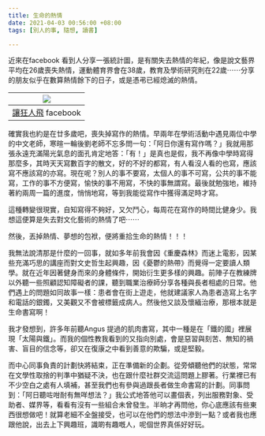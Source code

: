 ```yaml
---
title: 生命的熱情
date: 2021-04-03 00:56:00 +08:00
tags: [別人的事, 隨想, 讀書]

---
```


  
  
近來在facebook 看到人分享一張統計圖，是有關失去熱情的年紀，像是說文藝界平均在26歲喪失熱情，運動體育界會在38歲，教育及學術研究則在22歲⋯⋯分享的朋友似乎在數算熱情餘下的日子，或是憑弔已經熄滅的熱情。

  
| [![](https://1.bp.blogspot.com/-1I4Ph4A4xnI/YGfZY_qWzGI/AAAAAAAAIOw/Ceujad80zRUU2q-K7zgtAKCXOf3QUCE-QCLcBGAsYHQ/s320/165740527_2858615011060260_449889687993527870_n.png)](https://1.bp.blogspot.com/-1I4Ph4A4xnI/YGfZY%5FqWzGI/AAAAAAAAIOw/Ceujad80zRUU2q-K7zgtAKCXOf3QUCE-QCLcBGAsYHQ/s704/165740527%5F2858615011060260%5F449889687993527870%5Fn.png) |
| ------------------------------------------------------------------------------------------------------------------------------------------------------------------------------------------------------------------------------------------------------------------------------------------------------------------------------------------------------- |
| [讓狂人飛](https://www.facebook.com/flying.crazyer/posts/2858620187726409) facebook                                                                                                                                                                                                                                                                         |

  
確實我也約是在廿多歲吧，喪失掉寫作的熱情。早兩年在學術活動中遇見兩位中學的中文老師，寒暄一輪後劉老師不忘多問一句：「阿日你還有寫作嗎？」我就用那張永遠充滿陽光氣息的面孔肯定地答：「有！」是真也是假，我不再像中學時寫得那麼多，其時天天寫數百字的散文，好的不好的都寫，有人看沒人看的也寫，應該寫不應該寫的亦寫。現在呢？別人的事不要寫，太個人的事不可寫，公共的事不能寫，工作的事不方便寫，愉快的事不用寫，不快的事無謂寫。最後就勉強地，維持著約兩周一篇的進度，悄悄地寫，等到我能從寫作中獲得滿足時才寫。

這種轉變很現實，自知寫得不夠好，又欠鬥心，每周花在寫作的時間比健身少。我想這便算是失去對文化藝術的熱情了吧⋯⋯

  
然後，丟掉熱情、夢想的包袱，便將重拾生命的熱情！！！

我無法說清那是什麼的一回事，就如多年前我會因《重慶森林》而迷上電影，因某些充滿巧思的講座而對文史哲生起興趣，因《憂鬱的熱帶》而覺得一定要讀人類學。就在近年因著健身而來的身體條件，開始衍生更多樣的興趣。前陣子在教練牌以外聽一些照顧認知障礙者的課，聽到職業治療師分享各種與長者相處的日常。他們遇上的問題如同故事一樣：患者會在街上遊走，他就建議家人為患者造寫上名字和電話的銀鐲，又美觀又不會被標籤成病人。然後他又談及懷緬治療，那根本就是生命書寫啊！

我才發想到，許多年前聽Angus 提過的肌肉書寫，其中一種是在「鐵的國」裡展現「太陽與鐵」。而我的個性教我看到的又指向別處，會是惡習與刻苦、無知的禍害、盲目的信念等，卻又在復康之中看到善意的欺騙，或是堅毅。   

而中心同事負責的計劃快將結束，正在準備新的企劃。從旁傾聽他們的狀態，常常在文學性取捨的判準中猶疑不決，也在跟什麼社群交流這問題上膠著。行業裡已有不少空白之處有人填補，甚至我們也有參與過跟長者做生命書寫的計劃。同事問到：「阿日聽咗咁耐有無咩想法？」我公式地答他可以畫個表，列出服務對象、受助者、媒界等，看看有沒有一些組合未曾發生。半晌才再問他，你心底應該有些東西很想做吧！就算老細不全盤接受，也可以在他們的想法中滲到一點？或者我也應跟他說，出去上下興趣班，識啲有趣嘅人，呢個世界真係好好玩。
  
  
